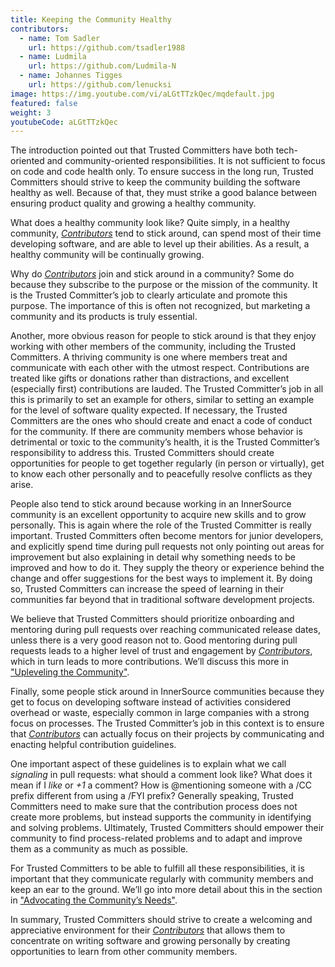 ```yaml
---
title: Keeping the Community Healthy
contributors:
  - name: Tom Sadler
    url: https://github.com/tsadler1988
  - name: Ludmila
    url: https://github.com/Ludmila-N
  - name: Johannes Tigges
    url: https://github.com/lenucksi
image: https://img.youtube.com/vi/aLGtTTzkQec/mqdefault.jpg
featured: false
weight: 3
youtubeCode: aLGtTTzkQec
---
```

<div class="paragraph">
<p>The introduction pointed out that Trusted Committers have both tech-oriented and
community-oriented responsibilities. It is not sufficient to focus on
code and code health only. To ensure success in the long run, Trusted Committers should
strive to keep the community building the software healthy
as well. Because of that, they must strike a good balance between ensuring product quality and growing a healthy community.</p>
</div>
<div class="paragraph">
<p>What does a healthy community look like? Quite simply, in a healthy community,
<a href="https://innersourcecommons.net/learn/learning-path/contributor/01"><em>Contributors</em></a> tend to stick around, can spend most of their time developing software, and are able to level up their abilities.
As a result, a healthy community will be continually growing.</p>
</div>
<div class="paragraph">
<p>Why do <a href="https://innersourcecommons.net/learn/learning-path/contributor/01"><em>Contributors</em></a> join and stick around in a community? Some do because they
subscribe to the purpose or the mission of the community. It is the Trusted Committer&#8217;s job to
clearly articulate and promote this purpose. The importance of this is often
not recognized, but marketing a community and its products is truly essential.</p>
</div>
<div class="paragraph">
<p>Another, more obvious reason for people to stick around is that they
enjoy working with other members of the community, including the Trusted Committers. A thriving community is one where members treat
and communicate with each other with the utmost respect. Contributions are
treated like gifts or donations rather than distractions, and excellent (especially
first) contributions are lauded. The Trusted Committer’s job in all this is primarily to set an
example for others, similar to setting an example for the level of
software quality expected. If necessary, the Trusted Committers are the ones
who should create and enact a code of conduct for the community. If
there are community members whose behavior is detrimental or toxic to
the community’s health, it is the Trusted Committer’s responsibility to address this.
Trusted Committers should create opportunities for people to get together
regularly (in person or virtually), get to know each other personally and to peacefully resolve conflicts as they arise.</p>
</div>
<div class="paragraph">
<p>People also tend to stick around because working in an
InnerSource community is an excellent opportunity to acquire new skills
and to grow personally. This is again where the role of the Trusted Committer is really
important. Trusted Committers often become mentors for junior developers, and
explicitly spend time during pull requests not only pointing out areas
for improvement but also explaining in detail why something needs to be
improved and how to do it.
They supply the theory or experience behind the change and offer suggestions for the best ways to implement it.
By doing so, Trusted Committers
can increase the speed of learning in their
communities far beyond that in traditional software
development projects.</p>
</div>
<div class="paragraph">
<p>We believe that Trusted Committers should prioritize onboarding and mentoring during pull
requests over reaching communicated release dates, unless there is a very
good reason not to. Good mentoring during pull requests leads to a higher level
of trust and engagement by <a href="https://innersourcecommons.net/learn/learning-path/contributor/01"><em>Contributors</em></a>, which in turn leads
to more contributions. We’ll discuss this more in <a href="https://innersourcecommons.net/learn/learning-path/trusted-committer/04/">"Upleveling the Community"</a>.</p>
</div>
<div class="paragraph">
<p>Finally, some people stick around in InnerSource communities because
they get to focus on developing software instead of activities considered overhead or waste, especially
common in large companies with a strong focus on processes. The Trusted Committer&#8217;s job in this context is to
ensure that <a href="https://innersourcecommons.net/learn/learning-path/contributor/01"><em>Contributors</em></a> can actually focus on their projects by
communicating and enacting helpful contribution guidelines.</p>
</div>
<div class="paragraph">
<p>One important aspect of these guidelines is to explain what we call <em>signaling</em> in
pull requests: what should a comment look like? What does it mean if I
<em>like</em> or <em>+1</em> a comment? How is @mentioning someone with a /CC prefix
different from using a /FYI prefix? Generally speaking, Trusted Committers need to make sure
that the contribution process does not create more problems, but instead supports the community
in identifying and solving problems. Ultimately, Trusted Committers should empower their
community to find process-related problems and to adapt and improve
them as a community as much as possible.</p>
</div>
<div class="paragraph">
<p>For Trusted Committers to be able to fulfill all these responsibilities, it is
important that they communicate regularly with community members and
keep an ear to the ground.  We&#8217;ll
go into more detail about this in the section in <a href="https://innersourcecommons.net/learn/learning-path/trusted-committer/06/">"Advocating the Community&#8217;s
Needs"</a>.</p>
</div>
<div class="paragraph">
<p>In summary, Trusted Committers should strive to create a welcoming and appreciative
environment for their <a href="https://innersourcecommons.net/learn/learning-path/contributor/01"><em>Contributors</em></a> that allows them to concentrate on writing
software and growing personally by creating opportunities to learn from other
community members.</p>
</div>
<!--- This file autogenerated from https://github.com/InnerSourceCommons/InnerSourceLearningPath/blob/master/scripts/generate_learning_path_markdown.js -->